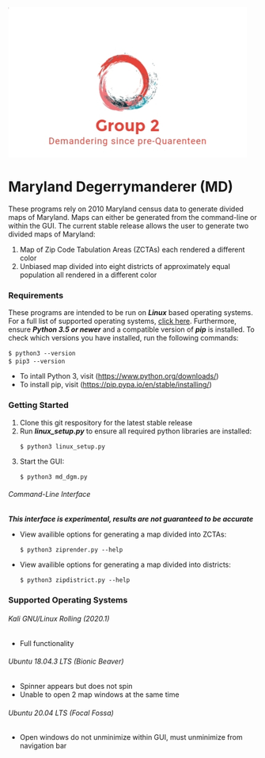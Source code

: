 ![logo](etc/logo.jpg)
# Maryland Degerrymanderer (MD)
These programs rely on 2010 Maryland census data to generate divided maps of Maryland. Maps can either be generated from the command-line or within the GUI. The current stable release allows the user to generate two divided maps of Maryland:
  1. Map of Zip Code Tabulation Areas (ZCTAs) each rendered a different color
  2. Unbiased map divided into eight districts of approximately equal population all rendered in a different color
### Requirements
These programs are intended to be run on ***Linux*** based operating systems. For a full list of supported operating systems, [click here](https://github.com/taaustin/Group2/blob/final/README.md#supported-operating-systems). Furthermore, ensure ***Python 3.5 or newer*** and a compatible version of ***pip*** is installed. To check which versions you have installed, run the following commands:
```
$ python3 --version
$ pip3 --version
```
- To intall Python 3, visit (https://www.python.org/downloads/)
- To install pip, visit (https://pip.pypa.io/en/stable/installing/)
### Getting Started
1. Clone this git respository for the latest stable release
2. Run ***linux_setup.py*** to ensure all required python libraries are installed:
    ```
    $ python3 linux_setup.py
    ```
3. Start the GUI:
    ```
    $ python3 md_dgm.py
    ```
###### Command-Line Interface
***This interface is experimental, results are not guaranteed to be accurate***
- View availible options for generating a map divided into ZCTAs:
    ```
    $ python3 ziprender.py --help
    ```
- View availible options for generating a map divided into districts:
    ```
    $ python3 zipdistrict.py --help
    ```
### Supported Operating Systems
###### Kali GNU/Linux Rolling (2020.1)
- Full functionality
###### Ubuntu 18.04.3 LTS (Bionic Beaver)
- Spinner appears but does not spin
- Unable to open 2 map windows at the same time
###### Ubuntu 20.04 LTS (Focal Fossa)
- Open windows do not unminimize within GUI, must unminimize from navigation bar
